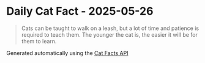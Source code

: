 # Daily Cat Fact - 2025-05-26

> Cats can be taught to walk on a leash, but a lot of time and patience is required to teach them. The younger the cat is, the easier it will be for them to learn.

Generated automatically using the [Cat Facts API](https://catfact.ninja)
